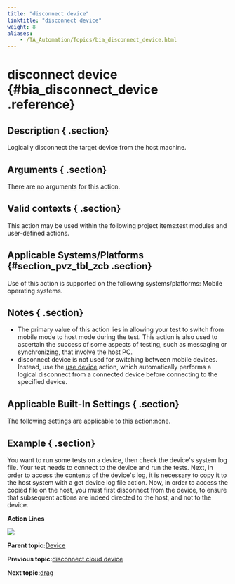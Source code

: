 ```yaml
--- 
title: "disconnect device"
linktitle: "disconnect device"
weight: 8
aliases: 
    - /TA_Automation/Topics/bia_disconnect_device.html
---
```

# disconnect device {#bia_disconnect_device .reference}

## Description { .section}

Logically disconnect the target device from the host machine.

## Arguments { .section}

There are no arguments for this action.

## Valid contexts { .section}

This action may be used within the following project items:test modules and user-defined actions.

## Applicable Systems/Platforms {#section_pvz_tbl_zcb .section}

Use of this action is supported on the following systems/platforms: Mobile operating systems.

## Notes { .section}

-   The primary value of this action lies in allowing your test to switch from mobile mode to host mode during the test. This action is also used to ascertain the success of some aspects of testing, such as messaging or synchronizing, that involve the host PC.
-   disconnect device is not used for switching between mobile devices. Instead, use the [use device](bia_use_device.html) action, which automatically performs a logical disconnect from a connected device before connecting to the specified device.

## Applicable Built-In Settings { .section}

The following settings are applicable to this action:none.

## Example { .section}

You want to run some tests on a device, then check the device's system log file. Your test needs to connect to the device and run the tests. Next, in order to access the contents of the device's log, it is necessary to copy it to the host system with a get device log file action. Now, in order to access the copied file on the host, you must first disconnect from the device, to ensure that subsequent actions are indeed directed to the host, and not to the device.

**Action Lines**

![](../Images/bia_disconnect_device_pgm.r02.png)

**Parent topic:**[Device](../../TA_Automation/Topics/bia_device.html)

**Previous topic:**[disconnect cloud device](../../TA_Automation/Topics/bia_disconnect_cloud_device.html)

**Next topic:**[drag](../../TA_Automation/Topics/bia_drag.html)

